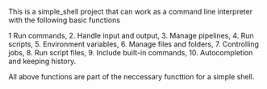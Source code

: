 This is a simple_shell project that can work as a command line interpreter with the following basic functions 

1 Run commands, 2. Handle input and output, 3. Manage pipelines, 4. Run scripts, 5. Environment variables, 6. Manage files and folders, 7. Controlling jobs, 8. Run script files, 9. Include built-in commands, 10. Autocompletion and keeping history.

All above functions are part of the neccessary functtion for a simple shell.
